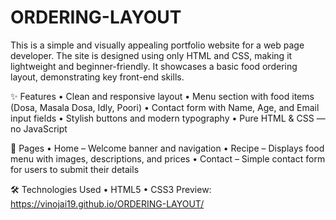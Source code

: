 # ORDERING-LAYOUT
This is a simple and visually appealing portfolio website for a web page developer. The site is designed using only HTML and CSS, making it lightweight and beginner-friendly. It showcases a basic food ordering layout, demonstrating key front-end skills.

✨ Features
	•	Clean and responsive layout
	•	Menu section with food items (Dosa, Masala Dosa, Idly, Poori)
	•	Contact form with Name, Age, and Email input fields
	•	Stylish buttons and modern typography
	•	Pure HTML & CSS — no JavaScript

🧩 Pages
	•	Home – Welcome banner and navigation
	•	Recipe – Displays food menu with images, descriptions, and prices
	•	Contact – Simple contact form for users to submit their details

🛠️ Technologies Used
	•	HTML5
	•	CSS3
 Preview: https://vinojai19.github.io/ORDERING-LAYOUT/
